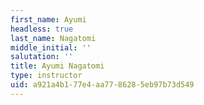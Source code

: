 ```yaml
---
first_name: Ayumi
headless: true
last_name: Nagatomi
middle_initial: ''
salutation: ''
title: Ayumi Nagatomi
type: instructor
uid: a921a4b1-77e4-aa77-8628-5eb97b73d549
---
```

